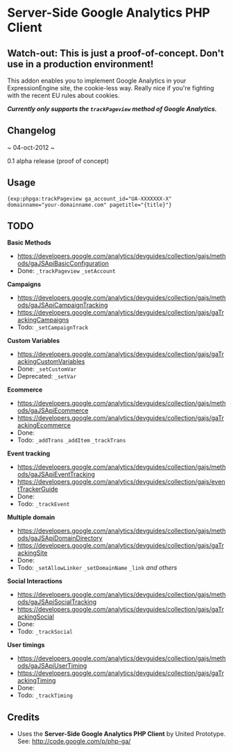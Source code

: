 # Server-Side Google Analytics PHP Client

## Watch-out: This is just a proof-of-concept. Don't use in a production environment!


This addon enables you to implement Google Analytics in your ExpressionEngine site, the cookie-less way. Really nice if you're fighting with the recent EU rules about cookies.

***Currently only supports the `trackPageview` method of Google Analytics.***

## Changelog
~ 04-oct-2012 ~ 

0.1 alpha release (proof of concept)

## Usage
`{exp:phpga:trackPageview ga_account_id="UA-XXXXXXX-X" domainname="your-domainname.com" pagetitle="{title}"}`

## TODO

**Basic Methods**

* https://developers.google.com/analytics/devguides/collection/gajs/methods/gaJSApiBasicConfiguration
* Done: `_trackPageview` `_setAccount`

**Campaigns**

* https://developers.google.com/analytics/devguides/collection/gajs/methods/gaJSApiCampaignTracking
* https://developers.google.com/analytics/devguides/collection/gajs/gaTrackingCampaigns
* Todo: `_setCampaignTrack` 

**Custom Variables**

* https://developers.google.com/analytics/devguides/collection/gajs/gaTrackingCustomVariables
* Done: `_setCustomVar`
* Deprecated: `_setVar`

**Ecommerce**

* https://developers.google.com/analytics/devguides/collection/gajs/methods/gaJSApiEcommerce
* https://developers.google.com/analytics/devguides/collection/gajs/gaTrackingEcommerce
* Done: 
* Todo: `_addTrans` `_addItem` `_trackTrans`	

**Event tracking**

* https://developers.google.com/analytics/devguides/collection/gajs/methods/gaJSApiEventTracking
* https://developers.google.com/analytics/devguides/collection/gajs/eventTrackerGuide
* Done: 
* Todo: `_trackEvent`

**Multiple domain**

* https://developers.google.com/analytics/devguides/collection/gajs/methods/gaJSApiDomainDirectory
* https://developers.google.com/analytics/devguides/collection/gajs/gaTrackingSite
* Done:
* Todo: `_setAllowLinker` `_setDomainName` `_link` *and others*

**Social Interactions**

* https://developers.google.com/analytics/devguides/collection/gajs/methods/gaJSApiSocialTracking
* https://developers.google.com/analytics/devguides/collection/gajs/gaTrackingSocial
* Done: 
* Todo: `_trackSocial`

**User timings**

* https://developers.google.com/analytics/devguides/collection/gajs/methods/gaJSApiUserTiming
* https://developers.google.com/analytics/devguides/collection/gajs/gaTrackingTiming
* Done: 
* Todo: `_trackTiming`

## Credits

* Uses the **Server-Side Google Analytics PHP Client** by United Prototype. See: http://code.google.com/p/php-ga/